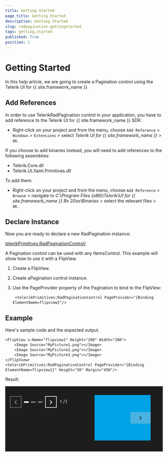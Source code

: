 ```yaml
---
title: Getting Started
page_title: Getting Started
description: Getting Started
slug: radpagination-gettingstarted
tags: getting,started
published: True
position: 1
---
```


# Getting Started

In this help article, we are going to create a Pagination control using the Telerik UI for {{ site.framework_name }}.

## Add References

In order to use TelerikRadPagination control in your application, you have to add reference to the Telerik UI for {{ site.framework_name }} SDK:

* Right-click on your project and from the menu, choose `Add Reference` > `Windows` > `Extensions` > select *Telerik UI for {{ site.framework_name }}* > `OK`.

If you choose to add binaries instead, you will need to add references to the following assemblies:

* Telerik.Core.dll
* Telerik.UI.Xaml.Primitives.dll

To add them:

* Right-click on your project and from the menu, choose `Add Reference` > `Browse` > navigate to *C:\Program Files (x86)\Telerik\UI for {{ site.framework_name }} Rx 20xx\Binaries* > select the relevant files > `OK`.


## Declare Instance

Now you are ready to declare a new RadPagination instance:

<telerikPrimitives:RadPaginationControl/>

A Pagination control can be used with any ItemsControl. This example will show how to use it with a FlipView.

1. Create a FlipView.
1. Create aPagination control instance.
1. Use the PageProvider property of the Pagination to bind to the FlipView:

		<telerikPrimitives:RadPaginationControl PageProvider="{Binding ElementName=flipview}"/>

## Example

Here's sample code and the expected output.

	<FlipView x:Name="flipview1" Height="200" Width="200">
	    <Image Source="MyPicture1.png"></Image>
	    <Image Source="MyPicture2.png"></Image>
	    <Image Source="MyPicture3.png"></Image>
	</FlipView>
	<telerikPrimitives:RadPaginationControl PageProvider="{Binding ElementName=flipview1}" Height="30" Margin="450"/>

Result:

![Pagination Getting Started](images/PaginationGettingStarted.png)